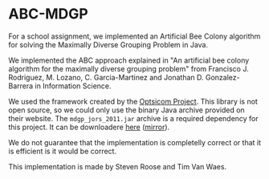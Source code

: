 ABC-MDGP
========

For a school assignment, we implemented an Artificial Bee Colony algorithm for solving the Maximally Diverse Grouping Problem in Java.

We implemented the ABC approach explained in "An artificial bee colony algorithm for the maximally diverse grouping problem" from Francisco J. Rodriguez, M. Lozano, C. Garcia-Martinez and Jonathan D. Gonzalez-Barrera in Information Science.

We used the framework created by the [Optsicom Project](http://www.optsicom.es/mdgp/). This library is not open source, so we could only use the binary Java archive provided on their website. The `mdgp_jors_2011.jar` archive is a required dependency for this project. It can be downloadere [here](http://www.optsicom.es/mdgp/mdgp_jors_2011.jar) ([mirror](http://grafo.etsii.urjc.es/optsicom/mdgp/mdgp_jors_2011.jar)).

We do not guarantee that the implementation is completelly correct or that it is efficient is it would be correct.

This implementation is made by Steven Roose and Tim Van Waes.
